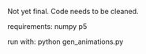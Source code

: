 Not yet final. Code needs to be cleaned.

requirements:
numpy
p5

run with:
python gen_animations.py

